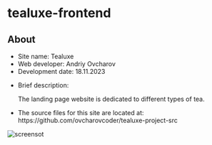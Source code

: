 # tealuxe-frontend
<h2>About</h2>
<ul>
  <li>Site name: Tealuxe</li>
  <li>Web developer: Andriy Ovcharov</li>
  <li>Development date: 18.11.2023</li>
  <li>
    <p>Brief description:</p>
    <p>The landing page website is dedicated to different types of tea.</p>
  </li>
  <li>The source files for this site are located at: https://github.com/ovcharovcoder/tealuxe-project-src</li>
</ul>

<img src="Screenshot.png" alt="screensot">

